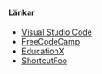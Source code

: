 #### Länkar

- [Visual Studio Code](https://code.visualstudio.com/)
- [FreeCodeCamp](https://www.freecodecamp.org/)
- [EducationX](https://www.edx.org/)
- [ShortcutFoo](https://www.shortcutfoo.com/)
